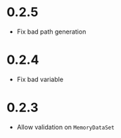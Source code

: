 # 0.2.5

* Fix bad path generation

# 0.2.4

* Fix bad variable

# 0.2.3

* Allow validation on `MemoryDataSet`
